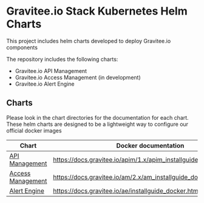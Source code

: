 # Gravitee.io Stack Kubernetes Helm Charts

This project includes helm charts developed to deploy Gravitee.io components

The repository includes the following charts:
- Gravitee.io API Management
- Gravitee.io Access Management (in development)
- Gravitee.io Alert Engine 

## Charts

Please look in the chart directories for the documentation for each chart. These helm charts are designed to be a lightweight way to configure our official docker images

| Chart                                      | Docker documentation                                                            |
| ------------------------------------------ | ------------------------------------------------------------------------------- |
| [API Management](./apim/README.md)         | https://docs.gravitee.io/apim/1.x/apim_installguide_kubernetes.html             |
| [Access Management](./am/README.md)        | https://docs.gravitee.io/am/2.x/am_installguide_docker.html                     |
| [Alert Engine](./ae/README.md)             | https://docs.gravitee.io/ae/installguide_docker.html                            |
